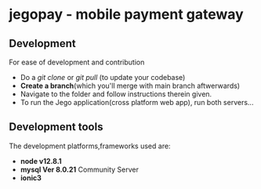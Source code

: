 # jegopay - mobile payment gateway

## Development
For ease of development and contribution
 - Do a *git clone* or *git pull* (to update your codebase)
 - **Create a branch**(which you'll merge with main branch aftwerwards)
 - Navigate to the folder and follow instructions therein given.
 - To run the Jego application(cross platform web app), run  both servers...

## Development tools
The development platforms,frameworks used are:
 - **node v12.8.1** 
 -  **mysql  Ver 8.0.21** Community Server
 - **ionic3**